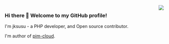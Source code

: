 <img align="right" src="https://github-readme-stats.vercel.app/api?username=jksusu&show_icons=true&icon_color=805AD5&text_color=718096&bg_color=ffffff&hide_title=true" />

### Hi there 👋 Welcome to my GitHub profile!

I'm jksusu - a PHP developer, and Open source contributor.

I'm author of [pim-cloud](https://github.com/pim_cloud).
